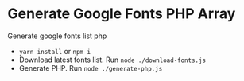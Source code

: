 # Generate Google Fonts PHP Array

Generate google fonts list php

- `yarn install` or `npm i`
- Download latest fonts list. Run `node ./download-fonts.js`
- Generate PHP. Run `node ./generate-php.js`